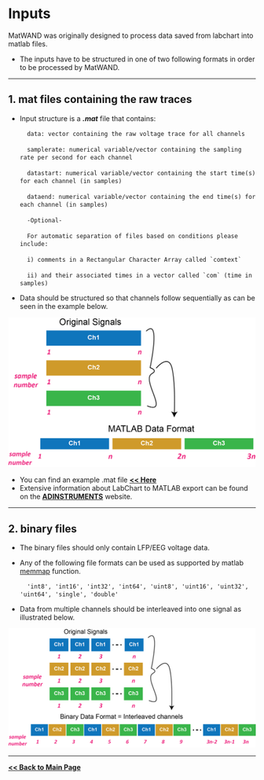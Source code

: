 # Inputs

MatWAND was originally designed to process data saved from labchart into matlab files.

* The inputs have to be structured in one of two following formats in order to be processed by MatWAND.

---

## 1. mat files containing the raw traces

- Input structure is a ***.mat*** file that contains:

        data: vector containing the raw voltage trace for all channels

        samplerate: numerical variable/vector containing the sampling rate per second for each channel

        datastart: numerical variable/vector containing the start time(s) for each channel (in samples)

        dataend: numerical variable/vector containing the end time(s) for each channel (in samples)

        -Optional-

        For automatic separation of files based on conditions please include:

        i) comments in a Rectangular Character Array called `comtext`

        ii) and their associated times in a vector called `com` (time in samples)

- Data should be structured so that channels follow sequentially as can be seen in the example below.

![Banner](/Images/data_format_matlab.png)

- You can find an example .mat file **[<< Here](/examples)**
- Extensive information about LabChart to MATLAB export can be found on the **[ADINSTRUMENTS](https://www.adinstruments.com/support/knowledge-base/how-does-matlab-open-exported-data)** website.

---

## 2. binary files

- The binary files should only contain LFP/EEG voltage data.
- Any of the following file formats can be used as supported by matlab [memmap](https://www.mathworks.com/help/matlab/ref/memmapfile.html) function.

        'int8', 'int16', 'int32', 'int64', 'uint8', 'uint16', 'uint32', 'uint64', 'single', 'double'

- Data from multiple channels should be interleaved into one signal as illustrated below.

![Banner](/Images/data_format_binary.png)

---

**[<< Back to Main Page](/index.md)**
